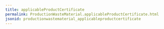 ```yaml
---
title: applicableProductCertificate
permalink: ProductionWasteMaterial.applicableProductCertificate.html
jsonid: productionwastematerial_applicableproductcertificate
---
```

